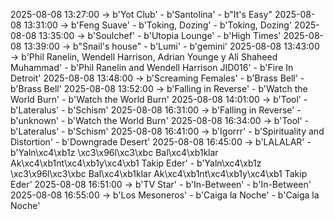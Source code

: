 2025-08-08 13:27:00 -> b'Yot Club' - b'Santolina' - b"It's Easy"
2025-08-08 13:31:00 -> b'Feng Suave' - b'Toking, Dozing' - b'Toking, Dozing'
2025-08-08 13:35:00 -> b'Soulchef' - b'Utopia Lounge' - b'High Times'
2025-08-08 13:39:00 -> b"Snail's house" - b'Lumi' - b'gemini'
2025-08-08 13:43:00 -> b'Phil Ranelin, Wendell Harrison, Adrian Younge y Ali Shaheed Muhammad' - b'Phil Ranelin and Wendell Harrison JID016' - b'Fire In Detroit'
2025-08-08 13:48:00 -> b'Screaming Females' - b'Brass Bell' - b'Brass Bell'
2025-08-08 13:52:00 -> b'Falling in Reverse' - b'Watch the World Burn' - b'Watch the World Burn'
2025-08-08 14:01:00 -> b'Tool' - b'Lateralus' - b'Schism'
2025-08-08 16:31:00 -> b'Falling in Reverse' - b'unknown' - b'Watch the World Burn'
2025-08-08 16:34:00 -> b'Tool' - b'Lateralus' - b'Schism'
2025-08-08 16:41:00 -> b'Igorrr' - b'Spirituality and Distortion' - b'Downgrade Desert'
2025-08-08 16:45:00 -> b'LALALAR' - b'Yaln\xc4\xb1z \xc3\x96l\xc3\xbc Bal\xc4\xb1klar Ak\xc4\xb1nt\xc4\xb1y\xc4\xb1 Takip Eder' - b'Yaln\xc4\xb1z \xc3\x96l\xc3\xbc Bal\xc4\xb1klar Ak\xc4\xb1nt\xc4\xb1y\xc4\xb1 Takip Eder'
2025-08-08 16:51:00 -> b'TV Star' - b'In-Between' - b'In-Between'
2025-08-08 16:55:00 -> b'Los Mesoneros' - b'Caiga la Noche' - b'Caiga la Noche'
